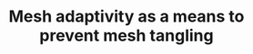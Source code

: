 ---
title    : Mesh adaptivity as a means to prevent mesh tangling
shortcode: T_5rMw3vIbs
category: videos
---